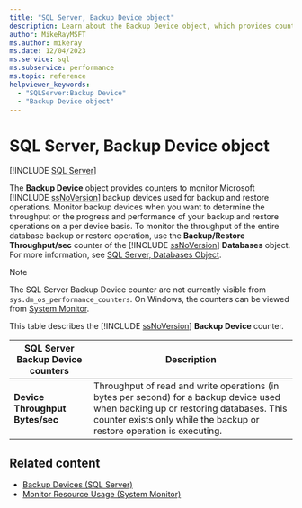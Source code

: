 ```yaml
---
title: "SQL Server, Backup Device object"
description: Learn about the Backup Device object, which provides counters to monitor Microsoft SQL Server backup devices used for backup and restore operations.
author: MikeRayMSFT
ms.author: mikeray
ms.date: 12/04/2023
ms.service: sql
ms.subservice: performance
ms.topic: reference
helpviewer_keywords:
  - "SQLServer:Backup Device"
  - "Backup Device object"
---
```

# SQL Server, Backup Device object
 [!INCLUDE [SQL Server](../../includes/applies-to-version/sqlserver.md)]

  The **Backup Device** object provides counters to monitor Microsoft [!INCLUDE [ssNoVersion](../../includes/ssnoversion-md.md)] backup devices used for backup and restore operations. Monitor backup devices when you want to determine the throughput or the progress and performance of your backup and restore operations on a per device basis. To monitor the throughput of the entire database backup or restore operation, use the **Backup/Restore Throughput/sec** counter of the [!INCLUDE [ssNoVersion](../../includes/ssnoversion-md.md)] **Databases** object. For more information, see [SQL Server, Databases Object](../../relational-databases/performance-monitor/sql-server-databases-object.md).  
  
> [!NOTE]
>  The SQL Server Backup Device counter are not currently visible from `sys.dm_os_performance_counters`. On Windows, the counters can be viewed from [System Monitor](../../relational-databases/performance/start-system-monitor-windows.md).

 This table describes the [!INCLUDE [ssNoVersion](../../includes/ssnoversion-md.md)] **Backup Device** counter.  
  
|**SQL Server Backup Device** counters|Description|  
|---------------------------------------|-----------------|  
|**Device Throughput Bytes/sec**|Throughput of read and write operations (in bytes per second) for a backup device used when backing up or restoring databases. This counter exists only while the backup or restore operation is executing.|  
  
## Related content

 - [Backup Devices &#40;SQL Server&#41;](../../relational-databases/backup-restore/backup-devices-sql-server.md)   
 - [Monitor Resource Usage &#40;System Monitor&#41;](../../relational-databases/performance-monitor/monitor-resource-usage-system-monitor.md)  
